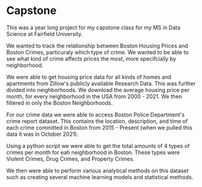 # Capstone

This was a year long project for my capstone class for my MS in Data Science at Fairfield University. 


We wanted to track the relationship between Boston Housing Prices and Boston Crimes, particuraly which type of crime. 
We wanted to be able to see what kind of crime affects prices the most, more specifcially by neighborhood. 

We were able to get housing price data for all kinds of homes and apartments from Zillow's publicly available Research Data. This was further divided into neighborhoods. We download the average housing price per month, for every neighborhood in the USA from 2000 - 2021. We then filtered in only the Boston Neighborhoods. 

For our crime data we were able to access Boston Police Department's crime report dataset. This contains the location, description, and time of each crime committed in Boston from 2015 - Present (when we pulled this data it was in October 2021). 

Using a python script we were able to get the total amounts of 4 types of crimes per month for eah neighborhood in Boston. These types were Violent Crimes, Drug Crimes, and Property Crimes. 


We then were able to perform various analytical methods on this dataset such as creating several machine learning models and statistical methods. 
